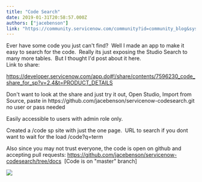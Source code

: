 ```yaml
---
title: "Code Search"
date: 2019-01-31T20:58:57.000Z
authors: ["jacebenson"]
link: "https://community.servicenow.com/community?id=community_blog&sys_id=0af2a592db1f2380fb115583ca961982"
---
```

<p>Ever have some code you just can&#39;t find?  Well I made an app to make it easy to search for the code.  Really its just exposing the Studio Search to many more tables.  But I thought I&#39;d post about it here.<br />Link to share:</p>
<p><a href="https://developer.servicenow.com/app.do#!/share/contents/7596230_code_share_for_sp?v&#61;2.4&amp;t&#61;PRODUCT_DETAILS" rel="nofollow">https://developer.servicenow.com/app.do#!/share/contents/7596230_code_share_for_sp?v&#61;2.4&amp;t&#61;PRODUCT_DETAILS</a></p>
<p>Don&#39;t want to look at the share and just try it out, Open Studio, Import from Source, paste in https://github.com/jacebenson/servicenow-codesearch.git no user or pass needed</p>
<p>Easily accessible to users with admin role only.</p>
<p>Created a /code sp site with just the one page.  URL to search if you dont want to wait for the load /code?q&#61;term</p>
<p>Also since you may not trust everyone, the code is open on github and accepting pull requests: <a href="https://github.com/jacebenson/servicenow-codesearch/tree/docs" rel="nofollow">https://github.com/jacebenson/servicenow-codesearch/tree/docs</a>  [Code is on &#34;master&#34; branch]</p>
<p><img src="31c26152db1f2380fb115583ca9619f0.iix" /></p>